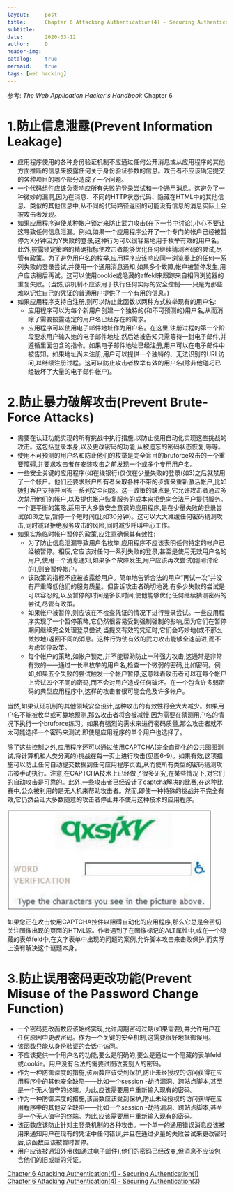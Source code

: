 ```yaml
---
layout:		post
title:		Chapter 6 Attacking Authentication(4) - Securing Authentication(2)
subtitle:	
date:		2020-03-12
author:		D
header-img:
catalog:	true
mermaid:	true
tags: [web hacking]
---
```


参考: *The Web Application Hacker's Handbook* Chapter 6

# 1.防止信息泄露(Prevent Information Leakage)

- 应用程序使用的各种身份验证机制不应通过任何公开消息或从应用程序的其他方面推断的信息来披露任何关于身份验证参数的信息。攻击者不应该确定提交的各种项目的哪个部分造成了一个问题。
- 一个代码组件应该负责响应所有失败的登录尝试和一个通用消息。这避免了一种微妙的漏洞,因为在消息、不同的HTTP状态代码、隐藏在HTML中的其他信息、类似的其他信息中,从不同的代码路径返回的可能没有信息的消息实际上会被攻击者发现。
- 如果应用程序迫使某种帐户锁定来防止武力攻击(在下一节中讨论),小心不要让这导致任何信息泄漏。例如,如果一个应用程序公开了一个专门的帐户已经被暂停为X分钟因为Y失败的登录,这种行为可以很容易地用于枚举有效的用户名。此外,披露锁定策略的精确指标使攻击者能够优化任何继续猜测密码的尝试,尽管有政策。为了避免用户名的枚举,应用程序应该响应同一浏览器上的任何一系列失败的登录尝试,并使用一个通用消息通知,如果多个故障,帐户被暂停发生,用户应该稍后再试。这可以使用cookie或隐藏的affeld来跟踪来自相同浏览器的重复失败。(当然,该机制不应该用于执行任何实际的安全控制——只是为那些难以记住自己的凭证的普通用户提供了一个有用的信息。)
- 如果应用程序支持自注册,则可以防止此函数以两种方式枚举现有的用户名:
	- 应用程序可以为每个新用户创建一个独特的(和不可预测的)用户名,从而消除了需要披露选定的用户名已经存在的需求。
	- 应用程序可以使用电子邮件地址作为用户名。在这里,注册过程的第一个阶段要求用户输入她的电子邮件地址,然后她被告知只需等待一封电子邮件,并遵循里面包含的指令。如果电子邮件地址已经注册,用户可以在电子邮件中被告知。如果地址尚未注册,用户可以提供一个独特的、无法识别的URL访问,以继续注册过程。这可以防止攻击者枚举有效的用户名(除非他碰巧已经破坏了大量的电子邮件帐户)。

# 2.防止暴力破解攻击(Prevent Brute-Force Attacks)

- 需要在认证功能实现的所有挑战中执行措施,以防止使用自动化实现这些挑战的攻击。这包括登录本身,以及更改密码的功能,从被遗忘的密码状态恢复,等等。
- 使用不可预测的用户名和防止他们的枚举是完全盲目的bruforce攻击的一个重要障碍,并要求攻击者在安装攻击之前发现一个或多个专用用户名。
- 一些安全关键的应用程序(如在线银行)仅仅在少量失败的登录(如3)之后就禁用了一个帐户。他们还要求账户所有者采取各种不带的步骤来重新激活帐户,比如拨打客户支持并回答一系列安全问题。这一政策的缺点是,它允许攻击者通过多次禁用他们的帐户,以及提供帐户恢复服务的成本来拒绝向合法用户提供服务。一个更平衡的策略,适用于大多数安全意识的应用程序,是在少量失败的登录尝试(如3)之后,暂停一个短时间(比如30分钟)。这可以大大减缓任何密码猜测攻击,同时减轻拒绝服务攻击的风险,同时减少呼叫中心工作。
- 如果实施临时帐户暂停的政策,应注意确保其有效性:
	- 为了防止信息泄漏导致用户名枚举,应用程序不应该表明任何特定的帐户已经被暂停。相反,它应该对任何一系列失败的登录,甚至是使用无效用户名的用户,使用一个消息通知,如果多个故障发生,用户应该再次尝试(刚刚讨论的),则会暂停帐户。
	- 该政策的指标不应被披露给用户。简单地告诉合法的用户“再试一次”并没有严重降低他们的服务质量。但告诉攻击者确切地说,有多少失败的尝试是可以容忍的,以及暂停的时间是多长时间,使他能够优化任何继续猜测密码的尝试,尽管有政策。
	- 如果帐户被暂停,则应该在不检查凭证的情况下进行登录尝试。一些应用程序实现了一个暂停策略,它仍然很容易受到强制强制的影响,因为它们在暂停期间继续完全处理登录尝试,当提交有效的凭证时,它们会巧妙地(或不那么微妙地)返回不同的消息。这种行为使有效的武力攻击能够全速前进,而不考虑暂停政策。
	- 每个帐户的策略,如帐户锁定,并不能帮助防止一种强力攻击,这通常是非常有效的——通过一长串枚举的用户名,检查一个微弱的密码,比如密码。例如,如果五个失败的尝试触发一个帐户暂停,这意味着攻击者可以在每个帐户上尝试四个不同的密码,而不会对用户造成任何破坏。在一个包含许多弱密码的典型应用程序中,这样的攻击者很可能会危及许多帐户。

当然,如果认证机制的其他领域安全设计,这种攻击的有效性将会大大减少。如果用户名不能被枚举或可靠地预测,那么攻击者将会被减慢,因为需要在猜测用户名的情况下执行一个bruforce练习。如果有强烈的需求来进行密码质量,那么攻击者就不太可能选择一个密码来测试,即使是应用程序的单个用户也选择了。

除了这些控制之外,应用程序还可以通过使用CAPTCHA(完全自动化的公共图图测试,将计算机和人类分离的)挑战在每一页上进行攻击(见图6-9)。如果有效,这项措施可以防止任何自动提交数据到任何应用程序页面,从而使所有类型的密码猜测攻击被手动执行。注意,在CAPTCHA技术上已经做了很多研究,在某些情况下,对它们的自动攻击是可靠的。此外,一些攻击者已经设计了captcha解决的比赛,在这种比赛中,公众被利用的是无人机来帮助攻击者。然而,即使一种特殊的挑战并不完全有效,它仍然会让大多数随意的攻击者停止并不使用这种技术的应用程序。

![figure6-9](/img/web_hacking/twahh/figure6-9.jpg)

如果您正在攻击使用CAPTCHA控件以阻碍自动化的应用程序,那么它总是会密切关注图像出现的页面的HTML源。作者遇到了在图像标记的ALT属性中,或在一个隐藏的表单feld中,在文字表单中出现的问题的案例,允许脚本攻击来击败保护,而实际上没有解决这个谜题本身。

# 3.防止误用密码更改功能(Prevent Misuse of the Password Change Function)
- 一个密码更改函数应该始终实现,允许周期密码过期(如果需要),并允许用户在任何原因中更改密码。作为一个关键的安全机制,这需要很好地抵御误用。
- 该函数只能从身份验证的会话中访问。
- 不应该提供一个用户名的功能,要么是明确的,要么是通过一个隐藏的表单feld或cookie。用户没有合法的需要试图改变别人的密码。
- 作为一种防御深度的措施,该函数应该受到保护,防止未经授权的访问获得在应用程序中的其他安全缺陷——比如一个session -劫持漏洞、跨站点脚本,甚至是一个无人值守的终端。为此,应该需要用户重新输入现有的密码。
- 作为一种防御深度的措施,该函数应该受到保护,防止未经授权的访问获得在应用程序中的其他安全缺陷——比如一个session -劫持漏洞、跨站点脚本,甚至是一个无人值守的终端。为此,应该需要用户重新输入现有的密码。
- 该函数应该防止针对主登录机制的各种攻击。一个单一的通用错误消息应该被用来通知用户在现有的凭证中任何错误,并且在通过少量的失败尝试来更改密码后,该函数应该被暂时暂停。
- 用户应该被通知外带(如通过电子邮件),他们的密码已经改变,但消息不应该包含他们的旧或新的凭证。


[Chapter 6 Attacking Authentication(4) - Securing Authentication(1)](https://dm116.github.io/2020/03/12/attacking-authentication_4_1/)<br>
[Chapter 6 Attacking Authentication(4) - Securing Authentication(3)](https://dm116.github.io/2020/03/12/attacking-authentication_4_3/)<br>
